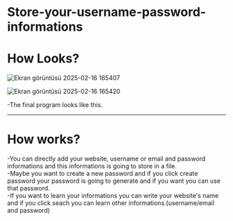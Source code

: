 # Store-your-username-password-informations

<h1>How Looks?</h1>

![Ekran görüntüsü 2025-02-16 165407](https://github.com/user-attachments/assets/cec0b3fa-773c-4911-97e9-1b6ad14affed)

![Ekran görüntüsü 2025-02-16 165420](https://github.com/user-attachments/assets/24f11f43-7173-4724-b828-8ee9ba41e9ac)

-The final program looks like this.
<hr/>

<h1>How works?</h1>

-You can directly add your website, username or email and password informations and this informations is going to store in a file.<br/>
-Maybe you want to create a new password and if you click create password your password is going to generate and if you want you can use that password.<br/>
-If you want to learn your informations you can write your website's name and if you click seach you can learn other informations.(username/email and password)<br/>
